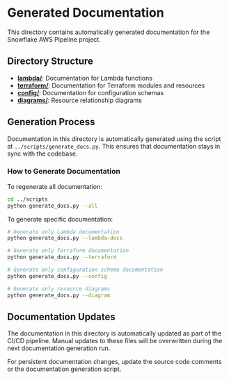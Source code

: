 # Generated Documentation

This directory contains automatically generated documentation for the Snowflake AWS Pipeline project.

## Directory Structure

- **[lambda/](./lambda/)**: Documentation for Lambda functions
- **[terraform/](./terraform/)**: Documentation for Terraform modules and resources
- **[config/](./config/)**: Documentation for configuration schemas
- **[diagrams/](./diagrams/)**: Resource relationship diagrams

## Generation Process

Documentation in this directory is automatically generated using the script at `../scripts/generate_docs.py`. This ensures that documentation stays in sync with the codebase.

### How to Generate Documentation

To regenerate all documentation:

```bash
cd ../scripts
python generate_docs.py --all
```

To generate specific documentation:

```bash
# Generate only Lambda documentation
python generate_docs.py --lambda-docs

# Generate only Terraform documentation
python generate_docs.py --terraform

# Generate only configuration schema documentation
python generate_docs.py --config

# Generate only resource diagrams
python generate_docs.py --diagram
```

## Documentation Updates

The documentation in this directory is automatically updated as part of the CI/CD pipeline. Manual updates to these files will be overwritten during the next documentation generation run.

For persistent documentation changes, update the source code comments or the documentation generation script.